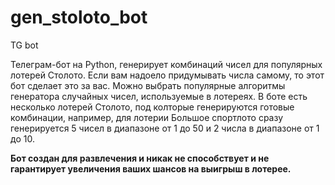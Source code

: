 # gen_stoloto_bot
TG bot

Телеграм-бот на Python, генерирует комбинаций чисел для популярных лотерей Столото.
Если вам надоело придумывать числа самому, то этот бот сделает это за вас. Можно выбрать популярные алгоритмы генератора случайных чисел, используемые в лотереях.
В боте есть несколько лотерей Столото, под колторые генерируются готовые комбинации, например, для лотерии Большое спортлото сразу генерируется 5 чисел в диапазоне от 1 до 50 и 2 числа в диапазоне от 1 до 10.

**Бот создан для развлечения и никак не способствует и не гарантирует увеличения ваших шансов на выигрыш в лотерее.**
